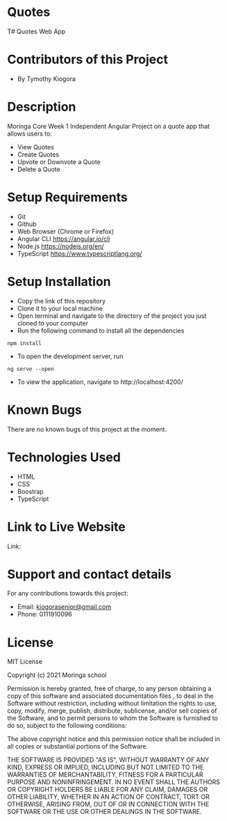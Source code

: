 # Quotes

T# Quotes Web App
# Contributors of this Project
* By Tymothy Kiogora

# Description
Moringa Core Week 1 Independent Angular Project on a quote app that allows users to:
* View Quotes
* Create Quotes
* Upvote or Downvote a Quote
* Delete a Quote
# Setup Requirements
* Git
* Github
* Web Browser (Chrome or Firefox)
* Angular CLI https://angular.io/cli
* Node.js https://nodejs.org/en/
* TypeScript https://www.typescriptlang.org/
# Setup Installation
* Copy the link of this repository
* Clone it to your local machine
* Open terminal and navigate to the directory of the project you just cloned to your computer
* Run the following command to install all the dependencies
``` 
npm install
```
* To open the development server, run 
```
ng serve --open
```
* To view the application, navigate to  http://localhost:4200/ 
# Known Bugs
There are no known bugs of this project at the moment.
# Technologies Used
* HTML
* CSS
* Boostrap
* TypeScript
# Link to Live Website
Link: 
# Support and contact details
For any contributions towards this project:
* Email: kiogorasenior@gmail.com
* Phone: 0111910096
# License
MIT License

Copyright (c) 2021 Moringa school

Permission is hereby granted, free of charge, to any person obtaining a copy of this software and associated documentation files , to deal in the Software without restriction, including without limitation the rights to use, copy, modify, merge, publish, distribute, sublicense, and/or sell copies of the Software, and to permit persons to whom the Software is furnished to do so, subject to the following conditions:

The above copyright notice and this permission notice shall be included in all copies or substantial portions of the Software.

THE SOFTWARE IS PROVIDED "AS IS", WITHOUT WARRANTY OF ANY KIND, EXPRESS OR IMPLIED, INCLUDING BUT NOT LIMITED TO THE WARRANTIES OF MERCHANTABILITY, FITNESS FOR A PARTICULAR PURPOSE AND NONINFRINGEMENT. IN NO EVENT SHALL THE AUTHORS OR COPYRIGHT HOLDERS BE LIABLE FOR ANY CLAIM, DAMAGES OR OTHER LIABILITY, WHETHER IN AN ACTION OF CONTRACT, TORT OR OTHERWISE, ARISING FROM, OUT OF OR IN CONNECTION WITH THE SOFTWARE OR THE USE OR OTHER DEALINGS IN THE SOFTWARE.